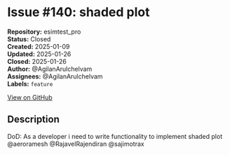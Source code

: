 # Issue #140: shaded plot

**Repository:** esimtest_pro  
**Status:** Closed  
**Created:** 2025-01-09  
**Updated:** 2025-01-26  
**Closed:** 2025-01-26  
**Author:** @AgilanArulchelvam  
**Assignees:** @AgilanArulchelvam  
**Labels:** `feature`  

[View on GitHub](https://github.com/Simtestlab/esimtest_pro/issues/140)

## Description

DoD:
As a developer i need to write functionality to implement shaded plot @aeroramesh @RajavelRajendiran @sajimotrax 
